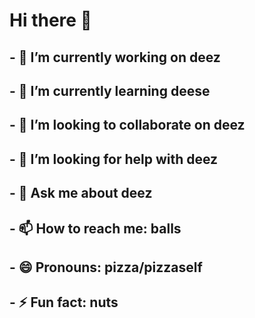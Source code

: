 # Hi there 👋

## - 🔭 I’m currently working on deez
## - 🌱 I’m currently learning deese
## - 👯 I’m looking to collaborate on deez
## - 🤔 I’m looking for help with deez
## - 💬 Ask me about deez
## - 📫 How to reach me: balls
## - 😄 Pronouns: pizza/pizzaself
## - ⚡ Fun fact: nuts

